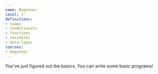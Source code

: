 ```yaml
---
name: Beginner
level: 1
definitions:
- loops
- conditionals
- functions
- variables
- data-types
courses:
- beginner
---
```

You've just figured out the basics. You can write some basic programs!
